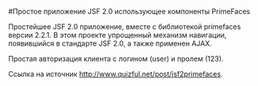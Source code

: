 #Простое приложение JSF 2.0 использующее компоненты PrimeFaces

Простейшее JSF 2.0 приложение, вместе с библиотекой primefaces версии 2.2.1.
В этом проекте упрощенный механизм навигации, появившийся в стандарте JSF 2.0, а также применен AJAX.

Простая авторизация клиента с логином (user) и пролем (123).

Ссылка на источник http://www.quizful.net/post/jsf2primefaces.